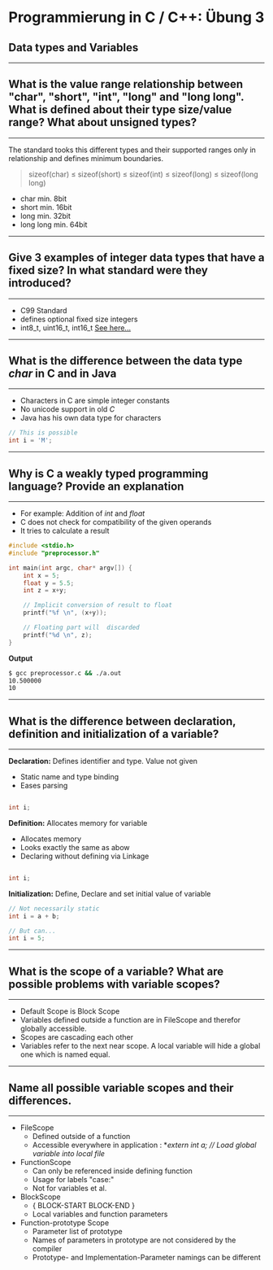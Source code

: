 # Programmierung in C / C++: Übung 3

## Data types and Variables
-----------------------
## What is the value range relationship between "char", "short", "int", "long" and "long long". What is defined about their type size/value range? What about unsigned types?
-----------------------
The standard tooks this different types and their supported ranges only in relationship and defines minimum boundaries.

> sizeof(char) ≤ sizeof(short) ≤ sizeof(int) ≤ sizeof(long) ≤ sizeof(long long)

* char min. 8bit 
* short min. 16bit
* long min. 32bit
* long long min. 64bit
-----------------------
## Give 3 examples of integer data types that have a fixed size? In what standard were they introduced?
-----------------------
* C99 Standard
* defines optional fixed size integers
* int8_t, uint16_t, int16_t [See here...](http://en.cppreference.com/w/c/types/integer)
-----------------------
## What is the difference between the data type *char* in C and in Java
-----------------------
* Characters in C are simple integer constants
* No unicode support in old *C*
* Java has his own data type for characters

```c
// This is possible
int i = 'M'; 
```

-----------------------
## Why is C a weakly typed programming language? Provide an explanation
-----------------------

* For example: Addition of *int* and *float*
* C does not check for compatibility of the given operands
* It tries to calculate a result

```c
#include <stdio.h>
#include "preprocessor.h"

int main(int argc, char* argv[]) {
	int x = 5;
	float y = 5.5;
	int z = x+y;

	// Implicit conversion of result to float
	printf("%f \n", (x+y));

	// Floating part will  discarded
	printf("%d \n", z);
}
```

**Output**

```bash
$ gcc preprocessor.c && ./a.out
10.500000 
10 

```

-----------------------
## What is the difference between declaration, definition and initialization of a variable?
-----------------------
**Declaration:** Defines identifier and type. Value not given

* Static name and type binding
* Eases parsing

```c

int i;
```

**Definition:** Allocates memory for variable

* Allocates memory
* Looks exactly the same as abow
* Declaring without defining via Linkage

```c

int i;
```


**Initialization:** Define, Declare and set initial value of variable


```c
// Not necessarily static
int i = a + b;

// But can...
int i = 5;
```

-----------------------
## What is the scope of a variable? What are possible problems with variable scopes?
-----------------------
* Default Scope is Block Scope
* Variables defined outside a function are in FileScope and therefor globally accessible.
* Scopes are cascading each other
* Variables refer to the next near scope. A local variable will hide a global one which is named equal.

-----------------------
## Name all possible variable scopes and their differences.
-----------------------

* FileScope
  * Defined outside of a function
  * Accessible everywhere in application : **extern int a; // Load global variable into local file*
* FunctionScope
  * Can only be referenced inside defining function
  * Usage for labels "case:"
  * Not for variables et al.
* BlockScope
  * { BLOCK-START        BLOCK-END }
  * Local variables and function parameters
* Function-prototype Scope
  * Parameter list of prototype
  * Names of parameters in prototype are not considered by the compiler
  * Prototype- and Implementation-Parameter namings can be different













